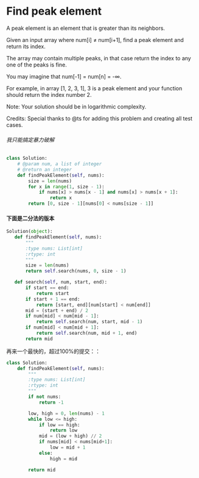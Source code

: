 # Find peak element

A peak element is an element that is greater than its neighbors.

Given an input array where num[i] ≠ num[i+1], find a peak element and return its index.

The array may contain multiple peaks, in that case return the index to any one of the peaks is fine.

You may imagine that num[-1] = num[n] = -∞.

For example, in array [1, 2, 3, 1], 3 is a peak element and your function should return the index number 2.

Note:
Your solution should be in logarithmic complexity.

Credits:
Special thanks to \@ts for adding this problem and creating all test cases.

###### 我只能搞定暴力破解
```python
class Solution:
    # @param num, a list of integer
    # @return an integer
    def findPeakElement(self, nums):
        size = len(nums)
        for x in range(1, size - 1):
            if nums[x] > nums[x - 1] and nums[x] > nums[x + 1]:
                return x
        return [0, size - 1][nums[0] < nums[size - 1]]
```
#### 下面是二分法的版本
```python
Solution(object):
   def findPeakElement(self, nums):
       """
       :type nums: List[int]
       :rtype: int
       """
       size = len(nums)
       return self.search(nums, 0, size - 1)

   def search(self, num, start, end):
       if start == end:
           return start
       if start + 1 == end:
           return [start, end][num[start] < num[end]]
       mid = (start + end) / 2
       if num[mid] < num[mid - 1]:
           return self.search(num, start, mid - 1)
       if num[mid] < num[mid + 1]:
           return self.search(num, mid + 1, end)
       return mid
```

再来一个最快的，超过100%的提交：：

```python
class Solution:
    def findPeakElement(self, nums):
        """
        :type nums: List[int]
        :rtype: int
        """
        if not nums:
            return -1

        low, high = 0, len(nums) - 1
        while low <= high:
            if low == high:
                return low
            mid = (low + high) // 2
            if nums[mid] < nums[mid+1]:
                low = mid + 1
            else:
                high = mid

        return mid
```

